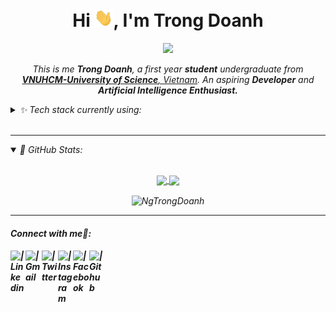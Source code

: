 <h1 align="center">Hi <img src="https://raw.githubusercontent.com/ABSphreak/ABSphreak/master/gifs/Hi.gif" width="30px">, I'm Trong Doanh</h1>
<p align="center">
  <a href="https://github.com/Ratheshan03/readme-typing-svg"><img src="https://readme-typing-svg.herokuapp.com?lines=Ho+Chi+Minh+University+Of+Science;Honors+Program;Faculty+of+Information+Technology;&center=true&width=500&height=50"></a>
</p>

<p align="center">
  <em>
    This is me <b>Trong Doanh</b>, a first year <b>student</b> undergraduate from <a href="https://www.fit.hcmus.edu.vn/en/"> <b>VNUHCM-University of Science</b>, Vietnam</a>.
    An aspiring <b>Developer</b>&nbsp;and <b> Artificial Intelligence Enthusiast.</b> 
  <br>
</p>

<details>
<summary>
  ✨ Tech stack currently using:
</summary>
   <br>
<code><a href="https://www.python.org/" target="_blank"><img height="30" src="https://www.vectorlogo.zone/logos/python/python-icon.svg"></a></code>
<code><a href="https://www.javascript.com/" target="_blank"><img height="30" src="https://raw.githubusercontent.com/devicons/devicon/master/icons/javascript/javascript-plain.svg"></a></code>
<code><a href="https://nextjs.org/" target="_blank"><img height="30" src="https://cdn.worldvectorlogo.com/logos/c-1.svg"></a></code>
<code><a href="https://nextjs.org/" target="_blank"><img height="30" src="https://cdn.worldvectorlogo.com/logos/c.svg"></a></code>
<code><a href="https://www.w3schools.com/html/" target="_blank"><img height="30" src="https://www.vectorlogo.zone/logos/w3_html5/w3_html5-icon.svg"></a></code>
<code><a href="https://www.w3schools.com/css/" target="_blank"><img height="30" src="https://raw.githubusercontent.com/devicons/devicon/master/icons/css3/css3-original.svg"></a></code>
<code><a href="https://git-scm.com/" target="_blank"><img height="30" src="https://www.vectorlogo.zone/logos/git-scm/git-scm-icon.svg"></a></code>
<code><a href="https://colab.research.google.com/" target="_blank"><img height="30" src="https://colab.research.google.com/img/colab_favicon_256px.png"></a></code>
  
</details>
<br>

---

<details open="">
<summary>
 📔 GitHub Stats:
</summary>
<br>
<p align="center">
  <a href="https://github.com/NgTrongDoanh">
    <img align="center"  height="175px" src="https://github-readme-stats.vercel.app/api?username=NgTrongDoanh&show_icons=true&hide_border=true&title_color=94b4a4&amp&icon_color=FFFFFF&amp&text_color=FFFFFF&amp&bg_color=000000&count_private=true&include_all_commits=true"/>
  </a>
  <a href="https://github.com/NgTrongDoanh">
    <img align="center" height="175px"  src="https://github-readme-stats.vercel.app/api/top-langs/?username=NgTrongDoanh&text_color=FFFFFF&bg_color=000000&title_color=94b4a4&langs_count=15&layout=compact&hide_border=true" />
  </a>
</p>
  <p align="center"><img align="center" src="https://github-readme-streak-stats.herokuapp.com/?user=NgTrongDoanh&text_color=FFFFFF&bg_color=000000&title_color=94b4a4&langs_count=15&layout=compact&hide_border=true" alt="NgTrongDoanh" /></p>
</details>

---

<h4> Connect with me🤝: <h4>
  </hr>
  <a href="https://www.linkedin.com/in/ratheshan-sathiyamoorthy-3aa2891b9/">
   <img align="left" alt="| Linkedin" width="24px" src="https://www.vectorlogo.zone/logos/linkedin/linkedin-icon.svg" />
  </a>
  <a href="mailto:lionratheshan@gmail.com">
    <img align="left" alt="| Gmail" width="26px" src="https://www.vectorlogo.zone/logos/gmail/gmail-icon.svg" />
  </a>
  <a href="https://twitter.com/Ratheshan_03">
    <img align="left" alt="| Twitter" width="26px" src="https://www.vectorlogo.zone/logos/twitter/twitter-official.svg" />
  </a>
  <a href="https://www.instagram.com/ratheshan_03/">
    <img align="left" alt=" | Instagram" width="24px" src="https://www.vectorlogo.zone/logos/instagram/instagram-icon.svg" />
  </a>
   <a href="https://www.facebook.com/profile.php?id=100003874786181">
    <img align="left" alt="| Facebook" width="26px" src="https://www.vectorlogo.zone/logos/facebook/facebook-tile.svg" />
  </a>
   <a href="https://github.com/Ratheshan03">
    <img align="left" alt="| Github" width="26px" src="https://www.vectorlogo.zone/logos/github/github-tile.svg" />
  </a>
  <br>
